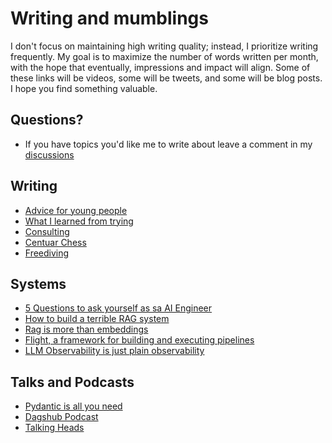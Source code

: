 # Writing and mumblings

I don't focus on maintaining high writing quality; instead, I prioritize writing frequently. My goal is to maximize the number of words written per month, with the hope that eventually, impressions and impact will align. Some of these links will be videos, some will be tweets, and some will be blog posts. I hope you find something valuable.

## Questions?

- If you have topics you'd like me to write about leave a comment in my [discussions](https://github.com/jxnl/blog/discussions)

## Writing

- [Advice for young people](./posts/advice.md)
- [What I learned from trying](./posts/learning.md)
- [Consulting](./posts/consulting.md)
- [Centuar Chess](./posts/centaur-chess.md)
- [Freediving](./posts/freediving.md)

## Systems

- [5 Questions to ask yourself as sa AI Engineer](./posts/stochastic-software.md)
- [How to build a terrible RAG system](./posts/rag-inverted.md)
- [Rag is more than embeddings](./posts/rag.md)
- [Flight, a framework for building and executing pipelines](./posts/recsys-frameworks.md)
- [LLM Observability is just plain observability](./posts/llmops.md)

## Talks and Podcasts

- [Pydantic is all you need](https://www.youtube.com/watch?v=yj-wSRJwrrc&)
- [Dagshub Podcast](https://www.youtube.com/watch?v=rDP44EVpHTA)
- [Talking Heads](https://www.youtube.com/watch?v=5-5jf3_mvBg)
